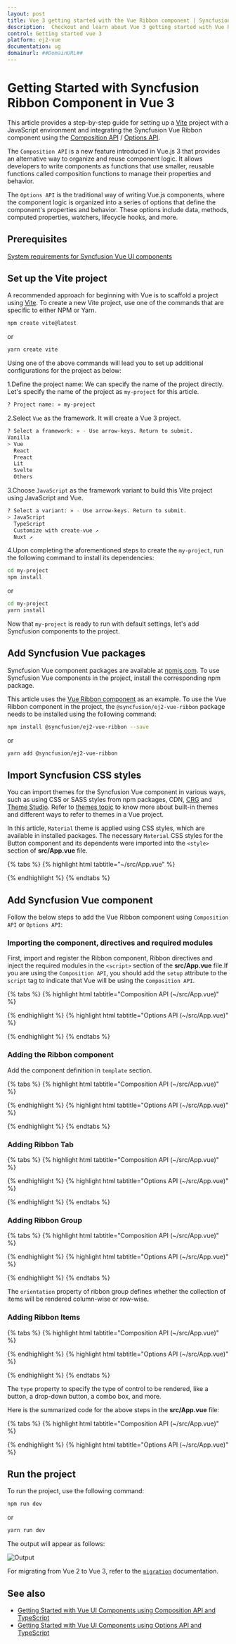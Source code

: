 ```yaml
---
layout: post
title: Vue 3 getting started with the Vue Ribbon component | Syncfusion
description:  Checkout and learn about Vue 3 getting started with Vue Ribbon component of Syncfusion Essential JS 2 and more details.
control: Getting started vue 3 
platform: ej2-vue
documentation: ug
domainurl: ##DomainURL##
---
```


# Getting Started with Syncfusion Ribbon Component in Vue 3

This article provides a step-by-step guide for setting up a [Vite](https://vitejs.dev/) project with a JavaScript environment and integrating the Syncfusion Vue Ribbon component using the [Composition API](https://vuejs.org/guide/introduction.html#composition-api) / [Options API](https://vuejs.org/guide/introduction.html#options-api).

The `Composition API` is a new feature introduced in Vue.js 3 that provides an alternative way to organize and reuse component logic. It allows developers to write components as functions that use smaller, reusable functions called composition functions to manage their properties and behavior.

The `Options API` is the traditional way of writing Vue.js components, where the component logic is organized into a series of options that define the component's properties and behavior. These options include data, methods, computed properties, watchers, lifecycle hooks, and more.

## Prerequisites

[System requirements for Syncfusion Vue UI components](https://ej2.syncfusion.com/vue/documentation/system-requirements/)

## Set up the Vite project

A recommended approach for beginning with Vue is to scaffold a project using [Vite](https://vitejs.dev/). To create a new Vite project, use one of the commands that are specific to either NPM or Yarn.

```bash
npm create vite@latest
```

or

```bash
yarn create vite
```

Using one of the above commands will lead you to set up additional configurations for the project as below:

1.Define the project name: We can specify the name of the project directly. Let's specify the name of the project as `my-project` for this article.

```bash
? Project name: » my-project
```

2.Select `Vue` as the framework. It will create a Vue 3 project.

```bash
? Select a framework: » - Use arrow-keys. Return to submit.
Vanilla
> Vue
  React
  Preact
  Lit
  Svelte
  Others
```

3.Choose `JavaScript` as the framework variant to build this Vite project using JavaScript and Vue.

```bash
? Select a variant: » - Use arrow-keys. Return to submit.
> JavaScript
  TypeScript
  Customize with create-vue ↗
  Nuxt ↗
```

4.Upon completing the aforementioned steps to create the `my-project`, run the following command to install its dependencies:

```bash
cd my-project
npm install
```

or

```bash
cd my-project
yarn install
```

Now that `my-project` is ready to run with default settings, let's add Syncfusion components to the project.

## Add Syncfusion Vue packages

Syncfusion Vue component packages are available at [npmjs.com](https://www.npmjs.com/search?q=ej2-vue). To use Syncfusion Vue components in the project, install the corresponding npm package.

This article uses the [Vue Ribbon component](https://www.syncfusion.com/vue-components/vue-ribbon) as an example. To use the Vue Ribbon component in the project, the `@syncfusion/ej2-vue-ribbon` package needs to be installed using the following command:

```bash
npm install @syncfusion/ej2-vue-ribbon --save
```

or

```bash
yarn add @syncfusion/ej2-vue-ribbon
```

## Import Syncfusion CSS styles

You can import themes for the Syncfusion Vue component in various ways, such as using CSS or SASS styles from npm packages, CDN, [CRG](https://ej2.syncfusion.com/javascript/documentation/common/custom-resource-generator/) and [Theme Studio](https://ej2.syncfusion.com/vue/documentation/appearance/theme-studio/). Refer to [themes topic](https://ej2.syncfusion.com/vue/documentation/appearance/theme/) to know more about built-in themes and different ways to refer to themes in a Vue project.

In this article, `Material` theme is applied using CSS styles, which are available in installed packages. The necessary `Material` CSS styles for the Button component and its dependents were imported into the `<style>` section of **src/App.vue** file.

{% tabs %}
{% highlight html tabtitle="~/src/App.vue" %}

<style>
  @import "../node_modules/@syncfusion/ej2-base/styles/material.css";
  @import "../node_modules/@syncfusion/ej2-buttons/styles/material.css";  
  @import "../node_modules/@syncfusion/ej2-popups/styles/material.css";
  @import "../node_modules/@syncfusion/ej2-splitbuttons/styles/material.css";
  @import "../node_modules/@syncfusion/ej2-inputs/styles/material.css";
  @import "../node_modules/@syncfusion/ej2-lists/styles/material.css";
  @import "../node_modules/@syncfusion/ej2-dropdowns/styles/material.css";
  @import "../node_modules/@syncfusion/ej2-navigations/styles/material.css";
  @import "../node_modules/@syncfusion/ej2-vue-ribbon/styles/material.css";
</style>

{% endhighlight %}
{% endtabs %}

## Add Syncfusion Vue component

Follow the below steps to add the Vue Ribbon component using `Composition API` or `Options API`:

### Importing the component, directives and required modules

First, import and register the Ribbon component, Ribbon directives and inject the required modules in the `<script>` section of the **src/App.vue** file.If you are using the `Composition API`, you should add the `setup` attribute to the `script` tag to indicate that Vue will be using the `Composition API`.

{% tabs %}
{% highlight html tabtitle="Composition API (~/src/App.vue)" %}

<script setup> 
  //Component, Directives registeration
  import { RibbonComponent as EjsRibbon, RibbonGroupDirective as ERibbonGroup, RibbonGroupsDirective as ERibbonGroups, RibbonCollectionsDirective as ERibbonCollections, RibbonCollectionDirective as ERibbonCollection, RibbonItemsDirective as ERibbonItems, RibbonItemDirective as ERibbonItems, RibbonTabsDirective as ERibbonTabs, RibbonTabDirective as ERibbonTab, RibbonFileMenu, RibbonColorPicker } from "@syncfusion/ej2-vue-ribbon";
  import { provide } from "vue";
  const ribbon = [RibbonFileMenu, RibbonColorPicker];
  provide('ribbon', ribbon);
</script> 

{% endhighlight %}
{% highlight html tabtitle="Options API (~/src/App.vue)" %}

<script> 
  import { RibbonComponent, RibbonGroupDirective, RibbonGroupsDirective, RibbonCollectionsDirective, RibbonCollectionDirective, RibbonItemsDirective, RibbonItemDirective, RibbonTabsDirective, RibbonTabDirective,RibbonFileMenu, RibbonColorPicker } from "@syncfusion/ej2-vue-ribbon";
    //Component, Directives registeration
  export default {
      components: {
        'ejs-ribbon' : RibbonComponent,
        'e-ribbon-tabs': RibbonTabsDirective,
        'e-ribbon-tab': RibbonTabDirective,
        'e-ribbon-groups': RibbonGroupsDirective,
        'e-ribbon-group': RibbonGroupDirective,
        'e-ribbon-collections': RibbonCollectionsDirective,
        'e-ribbon-collection': RibbonCollectionDirective,
        'e-ribbon-items': RibbonItemsDirective,
        'e-ribbon-item': RibbonItemDirective
      },
      provide: {
      ribbon: [RibbonFileMenu, RibbonColorPicker]
    }
  }
</script> 

{% endhighlight %}
{% endtabs %}

### Adding the Ribbon component

Add the component definition in `template` section.

{% tabs %}
{% highlight html tabtitle="Composition API (~/src/App.vue)" %}

<template>
  <ejs-ribbon id="ribbon"></ejs-ribbon>
</template>

<script setup>
  import { RibbonComponent as EjsRibbon} from "@syncfusion/ej2-vue-ribbon";
</script>
<style>
  @import "../node_modules/@syncfusion/ej2-base/styles/material.css";
  @import "../node_modules/@syncfusion/ej2-buttons/styles/material.css";  
  @import "../node_modules/@syncfusion/ej2-popups/styles/material.css";
  @import "../node_modules/@syncfusion/ej2-splitbuttons/styles/material.css";
  @import "../node_modules/@syncfusion/ej2-inputs/styles/material.css";
  @import "../node_modules/@syncfusion/ej2-lists/styles/material.css";
  @import "../node_modules/@syncfusion/ej2-dropdowns/styles/material.css";
  @import "../node_modules/@syncfusion/ej2-navigations/styles/material.css";
  @import "../node_modules/@syncfusion/ej2-vue-ribbon/styles/material.css";
</style>
{% endhighlight %}
{% highlight html tabtitle="Options API (~/src/App.vue)" %}

<template>
  <ejs-ribbon id="ribbon"></ejs-ribbon>
</template>

<script>
  import { RibbonComponent } from "@syncfusion/ej2-vue-ribbon";
  export default {
    components: {
      "ejs-ribbon": RibbonComponent
    }
  }
</script>
<style>
  @import "../node_modules/@syncfusion/ej2-base/styles/material.css";
  @import "../node_modules/@syncfusion/ej2-buttons/styles/material.css";  
  @import "../node_modules/@syncfusion/ej2-popups/styles/material.css";
  @import "../node_modules/@syncfusion/ej2-splitbuttons/styles/material.css";
  @import "../node_modules/@syncfusion/ej2-inputs/styles/material.css";
  @import "../node_modules/@syncfusion/ej2-lists/styles/material.css";
  @import "../node_modules/@syncfusion/ej2-dropdowns/styles/material.css";
  @import "../node_modules/@syncfusion/ej2-navigations/styles/material.css";
  @import "../node_modules/@syncfusion/ej2-vue-ribbon/styles/material.css";
</style>

{% endhighlight %}
{% endtabs %}

### Adding Ribbon Tab

{% tabs %}
{% highlight html tabtitle="Composition API (~/src/App.vue)" %}
<template>
  <ejs-ribbon id="ribbon">
    <e-ribbon-tabs>
      <e-ribbon-tab header="Home"></e-ribbon-tab>
    </e-ribbon-tabs>
  </ejs-ribbon>
</template>

<script setup>
  import { RibbonComponent as EjsRibbon, RibbonTabsDirective as ERibbonTabs, RibbonTabDirective as ERibbonTab } from "@syncfusion/ej2-vue-ribbon";
</script>
<style>
  @import "../node_modules/@syncfusion/ej2-base/styles/material.css";
  @import "../node_modules/@syncfusion/ej2-buttons/styles/material.css";  
  @import "../node_modules/@syncfusion/ej2-popups/styles/material.css";
  @import "../node_modules/@syncfusion/ej2-splitbuttons/styles/material.css";
  @import "../node_modules/@syncfusion/ej2-inputs/styles/material.css";
  @import "../node_modules/@syncfusion/ej2-lists/styles/material.css";
  @import "../node_modules/@syncfusion/ej2-dropdowns/styles/material.css";
  @import "../node_modules/@syncfusion/ej2-navigations/styles/material.css";
  @import "../node_modules/@syncfusion/ej2-vue-ribbon/styles/material.css";
</style>
{% endhighlight %}
{% highlight html tabtitle="Options API (~/src/App.vue)" %}

<template>
  <ejs-ribbon id="ribbon">
    <e-ribbon-tabs>
      <e-ribbon-tab header="Home"></e-ribbon-tab>
    </e-ribbon-tabs>
  </ejs-ribbon>
</template>

<script>
  import { RibbonComponent, RibbonTabsDirective, RibbonTabDirective } from "@syncfusion/ej2-vue-ribbon";
  export default {
    components: {
      "ejs-ribbon": RibbonComponent,
      'e-ribbon-tabs': RibbonTabsDirective,
      'e-ribbon-tab': RibbonTabDirective
    }
  }
</script>
<style>
  @import "../node_modules/@syncfusion/ej2-base/styles/material.css";
  @import "../node_modules/@syncfusion/ej2-buttons/styles/material.css";  
  @import "../node_modules/@syncfusion/ej2-popups/styles/material.css";
  @import "../node_modules/@syncfusion/ej2-splitbuttons/styles/material.css";
  @import "../node_modules/@syncfusion/ej2-inputs/styles/material.css";
  @import "../node_modules/@syncfusion/ej2-lists/styles/material.css";
  @import "../node_modules/@syncfusion/ej2-dropdowns/styles/material.css";
  @import "../node_modules/@syncfusion/ej2-navigations/styles/material.css";
  @import "../node_modules/@syncfusion/ej2-vue-ribbon/styles/material.css";
</style>

{% endhighlight %}
{% endtabs %}

### Adding Ribbon Group

{% tabs %}
{% highlight html tabtitle="Composition API (~/src/App.vue)" %}

<template>
  <ejs-ribbon id="ribbon">
    <e-ribbon-tabs>
      <e-ribbon-tab header="Home">
        <e-ribbon-groups>
          <e-ribbon-group header="Clipboard" orientation="Row"></e-ribbon-group>
        </e-ribbon-groups>
      </e-ribbon-tab>
    </e-ribbon-tabs>
  </ejs-ribbon>
</template>

<script setup>
  import { RibbonComponent as EjsRibbon, RibbonTabsDirective as EjsTabs, RibbonTabDirective as EjsTab, RibbonGroupDirective as EjsRibbonGroup, RibbonGroupsDirective as EjsRibbonGroups } from "@syncfusion/ej2-vue-ribbon";
</script>
<style>
  @import "../node_modules/@syncfusion/ej2-base/styles/material.css";
  @import "../node_modules/@syncfusion/ej2-buttons/styles/material.css";  
  @import "../node_modules/@syncfusion/ej2-popups/styles/material.css";
  @import "../node_modules/@syncfusion/ej2-splitbuttons/styles/material.css";
  @import "../node_modules/@syncfusion/ej2-inputs/styles/material.css";
  @import "../node_modules/@syncfusion/ej2-lists/styles/material.css";
  @import "../node_modules/@syncfusion/ej2-dropdowns/styles/material.css";
  @import "../node_modules/@syncfusion/ej2-navigations/styles/material.css";
  @import "../node_modules/@syncfusion/ej2-vue-ribbon/styles/material.css";
</style>

{% endhighlight %}
{% highlight html tabtitle="Options API (~/src/App.vue)" %}

<template>
  <ejs-ribbon id="ribbon">
    <e-ribbon-tabs>
      <e-ribbon-tab header="Home">
        <e-ribbon-groups>
          <e-ribbon-group header="Clipboard" orientation="Row"></e-ribbon-group>
        </e-ribbon-groups>
      </e-ribbon-tab>
    </e-ribbon-tabs>
  </ejs-ribbon>
</template>

<script>
  import { RibbonComponent, RibbonTabsDirective, RibbonTabDirective, RibbonGroupDirective, RibbonGroupsDirective } from "@syncfusion/ej2-vue-ribbon";
  export default {
    components: {
      "ejs-ribbon": RibbonComponent,
      'e-ribbon-tabs': RibbonTabsDirective,
      'e-ribbon-tab': RibbonTabDirective,
      'e-ribbon-groups': RibbonGroupsDirective,
      'e-ribbon-group': RibbonGroupDirective
    }
  }
</script>
<style>
  @import "../node_modules/@syncfusion/ej2-base/styles/material.css";
  @import "../node_modules/@syncfusion/ej2-buttons/styles/material.css";  
  @import "../node_modules/@syncfusion/ej2-popups/styles/material.css";
  @import "../node_modules/@syncfusion/ej2-splitbuttons/styles/material.css";
  @import "../node_modules/@syncfusion/ej2-inputs/styles/material.css";
  @import "../node_modules/@syncfusion/ej2-lists/styles/material.css";
  @import "../node_modules/@syncfusion/ej2-dropdowns/styles/material.css";
  @import "../node_modules/@syncfusion/ej2-navigations/styles/material.css";
  @import "../node_modules/@syncfusion/ej2-vue-ribbon/styles/material.css";
</style>

{% endhighlight %}
{% endtabs %}

The `orientation` property of ribbon group defines whether the collection of items will be rendered column-wise or row-wise.

### Adding Ribbon Items

{% tabs %}
{% highlight html tabtitle="Composition API (~/src/App.vue)" %}

<template>
  <ejs-ribbon id="ribbon">
    <e-ribbon-tabs>
      <e-ribbon-tab header="Home">
        <e-ribbon-groups>
          <e-ribbon-group header="Clipboard" orientation="Column">
            <e-ribbon-collections>
              <e-ribbon-collection id="paste-collection">
                <e-ribbon-items>
                  <e-ribbon-item type="SplitButton" :splitButtonSettings="pasteSettings"></e-ribbon-item>
                </e-ribbon-items>
              </e-ribbon-collection>
              <e-ribbon-collection id="cutcopy-collection">
                <e-ribbon-items>
                  <e-ribbon-item type="Button" :buttonSettings="cutButton"></e-ribbon-item>
                  <e-ribbon-item type="Button" :buttonSettings="copyButton"></e-ribbon-item>
                </e-ribbon-items>
              </e-ribbon-collection>
            </e-ribbon-collections>
          </e-ribbon-group>
        </e-ribbon-groups>
      </e-ribbon-tab>
    </e-ribbon-tabs>
  </ejs-ribbon>
</template>

<script setup>
  import { RibbonComponent as EjsRibbon, RibbonTabsDirective as ERibbonTabs, RibbonTabDirective as ERibbonTab, RibbonGroupDirective as ERibbonGroup, RibbonGroupsDirective as ERibbonGroups, RibbonCollectionsDirective as ERibbonCollections, RibbonCollectionDirective as ERibbonCollection, RibbonItemsDirective as ERibbonItems, RibbonItemDirective as ERibbonItem } from "@syncfusion/ej2-vue-ribbon";

  const pasteSettings = { 
    iconCss: "e-icons e-paste", content: "Paste",
    items: [{ text: "Keep Source Format" },
    { text: "Merge format" },
    { text: "Keep text only" }]
  }

  const cutButton = { iconCss: "e-icons e-cut", content: "Cut" }
  const copyButton = { iconCss: "e-icons e-copy", content: "Copy" }
  
</script>
<style>
  @import "../node_modules/@syncfusion/ej2-base/styles/material.css";
  @import "../node_modules/@syncfusion/ej2-buttons/styles/material.css";  
  @import "../node_modules/@syncfusion/ej2-popups/styles/material.css";
  @import "../node_modules/@syncfusion/ej2-splitbuttons/styles/material.css";
  @import "../node_modules/@syncfusion/ej2-inputs/styles/material.css";
  @import "../node_modules/@syncfusion/ej2-lists/styles/material.css";
  @import "../node_modules/@syncfusion/ej2-dropdowns/styles/material.css";
  @import "../node_modules/@syncfusion/ej2-navigations/styles/material.css";
  @import "../node_modules/@syncfusion/ej2-vue-ribbon/styles/material.css";
</style>

{% endhighlight %}
{% highlight html tabtitle="Options API (~/src/App.vue)" %}

<template>
  <ejs-ribbon id="ribbon">
    <e-ribbon-tabs>
      <e-ribbon-tab header="Home">
        <e-ribbon-groups>
          <e-ribbon-group header="Clipboard" orientation="Column">
            <e-ribbon-collections>
              <e-ribbon-collection id="paste-collection">
                <e-ribbon-items>
                  <e-ribbon-item type="SplitButton" :splitButtonSettings="pasteSettings"></e-ribbon-item>
                </e-ribbon-items>
              </e-ribbon-collection>
              <e-ribbon-collection id="cutcopy-collection">
                <e-ribbon-items>
                  <e-ribbon-item type="Button" :buttonSettings="cutButton"></e-ribbon-item>
                  <e-ribbon-item type="Button" :buttonSettings="copyButton"></e-ribbon-item>
                </e-ribbon-items>
              </e-ribbon-collection>
            </e-ribbon-collections>
          </e-ribbon-group>
        </e-ribbon-groups>
      </e-ribbon-tab>
    </e-ribbon-tabs>
  </ejs-ribbon>
</template>

<script>
  import { RibbonComponent, RibbonTabsDirective, RibbonTabDirective, RibbonGroupDirective, RibbonGroupsDirective, RibbonCollectionsDirective, RibbonCollectionDirective, RibbonItemsDirective, RibbonItemDirective } from "@syncfusion/ej2-vue-ribbon";
  export default {
    components: {
      "ejs-ribbon": RibbonComponent,
      'e-ribbon-tabs': RibbonTabsDirective,
      'e-ribbon-tab': RibbonTabDirective,
      'e-ribbon-groups': RibbonGroupsDirective,
      'e-ribbon-group': RibbonGroupDirective,
      'e-ribbon-collections': RibbonCollectionsDirective,
      'e-ribbon-collection': RibbonCollectionDirective,
      'e-ribbon-items': RibbonItemsDirective,
      'e-ribbon-item': RibbonItemDirective
    },    
    data: function () {
      return {
        pasteSettings:{ 
          iconCss: "e-icons e-paste", content: "Paste",
          items: [{ text: "Keep Source Format" }, { text: "Merge format" }, { text: "Keep text only" }]
        },
        cutButton:  { iconCss: "e-icons e-cut", content: "Cut" },
        copyButton:  { iconCss: "e-icons e-copy", content: "Copy" },
      };
    }
  }
  
</script>
<style>
  @import "../node_modules/@syncfusion/ej2-base/styles/material.css";
  @import "../node_modules/@syncfusion/ej2-buttons/styles/material.css";  
  @import "../node_modules/@syncfusion/ej2-popups/styles/material.css";
  @import "../node_modules/@syncfusion/ej2-splitbuttons/styles/material.css";
  @import "../node_modules/@syncfusion/ej2-inputs/styles/material.css";
  @import "../node_modules/@syncfusion/ej2-lists/styles/material.css";
  @import "../node_modules/@syncfusion/ej2-dropdowns/styles/material.css";
  @import "../node_modules/@syncfusion/ej2-navigations/styles/material.css";
  @import "../node_modules/@syncfusion/ej2-vue-ribbon/styles/material.css";
</style>

{% endhighlight %}
{% endtabs %}

The `type` property to specify the type of control to be rendered, like a button, a drop-down button, a combo box, and more.

Here is the summarized code for the above steps in the **src/App.vue** file:

{% tabs %}
{% highlight html tabtitle="Composition API (~/src/App.vue)" %}

<template>
  <ejs-ribbon :fileMenu="fileSettings">
    <e-ribbon-tabs>
      <e-ribbon-tab header="Home">
        <e-ribbon-groups>
          <e-ribbon-group header="Clipboard" groupIconCss="e-icons e-paste" :showLauncherIcon="true" >
            <e-ribbon-collections>
              <e-ribbon-collection>
                <e-ribbon-items>
                  <e-ribbon-item type="SplitButton" :allowedSizes="largeSize" :splitButtonSettings="pasteSettings" >
                  </e-ribbon-item>
                </e-ribbon-items>
              </e-ribbon-collection>
              <e-ribbon-collection>
                <e-ribbon-items>
                  <e-ribbon-item type="Button" :buttonSettings="cutButton">
                  </e-ribbon-item>
                  <e-ribbon-item type="Button" :buttonSettings="copyButton">
                  </e-ribbon-item>
                  <e-ribbon-item type="Button" :buttonSettings="formatButton">
                  </e-ribbon-item>
                </e-ribbon-items>
              </e-ribbon-collection>
            </e-ribbon-collections>
          </e-ribbon-group>
          <e-ribbon-group header="Font" orientation="Row" :enableGroupOverflow="true" :isCollapsible="false" groupIconCss="e-icons e-bold" cssClass="font-group" >
            <e-ribbon-collections>
              <e-ribbon-collection>
                <e-ribbon-items>
                  <e-ribbon-item type="ComboBox" :comboBoxSettings="styleOptions" >
                  </e-ribbon-item>
                  <e-ribbon-item type="ComboBox" :comboBoxSettings="sizeOptions">
                  </e-ribbon-item>
                </e-ribbon-items>
              </e-ribbon-collection>
              <e-ribbon-collection>
                <e-ribbon-items>
                  <e-ribbon-item type="ColorPicker" displayOptions="Simplified" :allowedSizes="smallSize" :colorPickerSettings="colorPicker" >
                  </e-ribbon-item>
                  <e-ribbon-item type="Button" :allowedSizes="smallSize" :buttonSettings="boldButton" >
                  </e-ribbon-item>
                  <e-ribbon-item type="Button" :allowedSizes="smallSize" :buttonSettings="italicButton">
                  </e-ribbon-item>
                  <e-ribbon-item type="Button" :allowedSizes="smallSize" :buttonSettings="underlineButton" >
                  </e-ribbon-item>
                  <e-ribbon-item type="Button" :allowedSizes="smallSize" :buttonSettings="strikethroughButton">
                  </e-ribbon-item>
                  <e-ribbon-item type="Button" :allowedSizes="smallSize" :buttonSettings="caseButton" >
                  </e-ribbon-item>
                </e-ribbon-items>
              </e-ribbon-collection>
            </e-ribbon-collections>
          </e-ribbon-group>
          <e-ribbon-group header="Editor" :isCollapsible="false" groupIconCss="e-icons e-edit" >
            <e-ribbon-collections>
              <e-ribbon-collection>
                <e-ribbon-items>
                  <e-ribbon-item type="Button" :allowedSizes="largeSize" :buttonSettings="editButton">
                  </e-ribbon-item>
                </e-ribbon-items>
              </e-ribbon-collection>
            </e-ribbon-collections>
          </e-ribbon-group>
        </e-ribbon-groups>
      </e-ribbon-tab>
      <e-ribbon-tab header="Insert">
        <e-ribbon-groups>
          <e-ribbon-group header="Tables" :isCollapsible=false>
            <e-ribbon-collections>
              <e-ribbon-collection>
                <e-ribbon-items>
                  <e-ribbon-item type="DropDown" :allowedSizes="largeSize" :dropDownSettings="tableSettings">
                  </e-ribbon-item>
                </e-ribbon-items>
              </e-ribbon-collection>
            </e-ribbon-collections>
          </e-ribbon-group>
          <e-ribbon-group header="Illustrations" id="illustration" orientation="Row" :enableGroupOverflow=true groupIconCss="e-icons e-image">
            <e-ribbon-collections>
              <e-ribbon-collection>
                <e-ribbon-items>
                  <e-ribbon-item type="Button" :buttonSettings="chartSettings">
                  </e-ribbon-item>
                </e-ribbon-items>
              </e-ribbon-collection>
            </e-ribbon-collections>
          </e-ribbon-group>
          <e-ribbon-group header="Media" :isCollapsible=false>
            <e-ribbon-collections>
              <e-ribbon-collection>
                <e-ribbon-items>
                  <e-ribbon-item type="Template" :itemTemplate="'ribbonTemplate'">
                    <template v-slot:ribbonTemplate = "{data}">
                      <span v-bind:class="'ribbonTemplate ' + data.activeSize"><span class="e-icons e-video"></span><span class="text">Video</span></span>
                    </template>
                  </e-ribbon-item>
                </e-ribbon-items>
              </e-ribbon-collection>
            </e-ribbon-collections>
          </e-ribbon-group>
        </e-ribbon-groups>
      </e-ribbon-tab>
      <e-ribbon-tab header="View">
        <e-ribbon-groups>
          <e-ribbon-group header="Views" orientation="Row" groupIconCss="e-icons e-print">
            <e-ribbon-collections>
              <e-ribbon-collection>
                <e-ribbon-items>
                  <e-ribbon-item type="Button" :buttonSettings="printSettings">
                  </e-ribbon-item>
                  <e-ribbon-item type="Button" :buttonSettings="layoutSettings">
                  </e-ribbon-item>
                </e-ribbon-items>
              </e-ribbon-collection>
            </e-ribbon-collections>
          </e-ribbon-group>
          <e-ribbon-group header="show" :isCollapsible=false>
            <e-ribbon-collections>
              <e-ribbon-collection>
                <e-ribbon-items>
                  <e-ribbon-item type="CheckBox" :checkBoxSettings="rulerSettings">
                  </e-ribbon-item>
                  <e-ribbon-item type="CheckBox" :checkBoxSettings="gridSettings">
                  </e-ribbon-item>
                  <e-ribbon-item type="CheckBox" :checkBoxSettings="navigationSettings">
                  </e-ribbon-item>
                </e-ribbon-items>
              </e-ribbon-collection>
            </e-ribbon-collections>
          </e-ribbon-group>
        </e-ribbon-groups>
      </e-ribbon-tab>
    </e-ribbon-tabs>
  </ejs-ribbon>
</template>

<script setup>
  import { RibbonComponent as EjsRibbon, RibbonFileMenu, RibbonItemSize, RibbonColorPicker, RibbonGroupDirective as ERibbonGroup, RibbonGroupsDirective as ERibbonGroups, RibbonCollectionsDirective as ERibbonCollections, RibbonCollectionDirective as ERibbonCollection, RibbonItemsDirective as ERibbonItems, RibbonItemDirective as ERibbonItem, RibbonTabsDirective as ERibbonTabs, RibbonTabDirective as ERibbonTab} from "@syncfusion/ej2-vue-ribbon";
  import { provide } from "vue";
  const ribbon = [RibbonFileMenu, RibbonColorPicker];
  provide('ribbon', ribbon);
  
  const largeSize = RibbonItemSize.Large;
  const smallSize = RibbonItemSize.Small;
  const fileSettings = {
    visible: true,
    menuItems: [
      { text: "New", iconCss: "e-icons e-file-new", id: "new" },
      { text: "Open", iconCss: "e-icons e-folder-open", id: "open" },
      { text: "Rename", iconCss: "e-icons e-rename", id: "rename" },
      { text: "Save as", iconCss: "e-icons e-save", id: "save" }
    ]
  };
  const pasteSettings = { 
    iconCss: "e-icons e-paste", content: "Paste",
    items: [{ text: "Keep Source Format" }, { text: "Merge format" }, { text: "Keep text only" }]
  };
  const cutButton = { iconCss: "e-icons e-cut", content: "Cut" };
  const copyButton = { iconCss: "e-icons e-copy", content: "Copy" };
  const formatButton = { iconCss: "e-icons e-format-painter", content: "Format Painter" };
  const styleOptions = {
    dataSource: ["Algerian", "Arial", "Calibri", "Cambria", "Cambria Math", "Courier New", "Candara", "Georgia", "Impact", "Segoe Print", "Segoe Script", "Segoe UI", "Symbol", "Times New Roman", "Verdana", "Windings" ],
    index: 3,
    width: "150px",
    allowFiltering: true
  };
  const sizeOptions = {
    dataSource: ["8", "9", "10", "11", "12", "14", "16", "18", "20", "22", "24", "26", "28", "36", "48", "72", "96" ],
    index: 4,
    width: "65px"
  };
  const boldButton = { iconCss: "e-icons e-bold", content: "Bold", isToggle: "true" };
  const italicButton = { iconCss: "e-icons e-italic", content: "Italic", isToggle: "true" };
  const underlineButton = { iconCss: "e-icons e-underline", content: "Underline", isToggle: "true" };
  const strikethroughButton = { iconCss: "e-icons e-strikethrough", content: "Strikethrough", isToggle: "true" };
  const caseButton = { iconCss: "e-icons e-change-case", content: "Change Case", isToggle: "true" };
  const colorPicker = { value: "#123456" };
  const editButton = { iconCss: "e-icons e-edit", content: "Editor" };
  const tableSettings = { 
    iconCss: "e-icons e-table", content: "Table", isDropDownButton: true,
    items: [{ text: "Insert Table" }, { text: "Draw Table" }, { text: "Convert Table" }, { text: "Excel SpreadSheet" }]
  };
  const chartSettings = { iconCss: "e-icons e-chart", content: "Chart" };
  const  printSettings = { iconCss: "e-icons e-print-layout", content: "Print Layout" };
  const  layoutSettings = { iconCss: "e-icons e-web-layout", content: "Web Layout" };
  const  rulerSettings =  { label: "Ruler", checked: false };
  const  gridSettings =  { label: "Gridlines", checked: false };
  const  navigationSettings =  { label: "Navigation Pane", checked: true };   

</script>

<style>
  @import "../node_modules/@syncfusion/ej2-base/styles/material.css";
  @import "../node_modules/@syncfusion/ej2-buttons/styles/material.css";  
  @import "../node_modules/@syncfusion/ej2-popups/styles/material.css";
  @import "../node_modules/@syncfusion/ej2-splitbuttons/styles/material.css";
  @import "../node_modules/@syncfusion/ej2-inputs/styles/material.css";
  @import "../node_modules/@syncfusion/ej2-lists/styles/material.css";
  @import "../node_modules/@syncfusion/ej2-dropdowns/styles/material.css";
  @import "../node_modules/@syncfusion/ej2-navigations/styles/material.css";
  @import "../node_modules/@syncfusion/ej2-vue-ribbon/styles/material.css";
  
  .ribbonTemplate {
    display: flex;
    align-items: center;
    justify-content: center;
    cursor: pointer;
  }

  .ribbonTemplate.Large {
    flex-direction: column;
  }

  .ribbonTemplate.Large .e-icons {
    font-size: 35px;
  }

  .ribbonTemplate.Medium .e-icons,
  .ribbonTemplate.Small .e-icons{
    font-size: 20px;
    margin: 15px 5px;
  }

  .ribbonTemplate.Small .text {
    display:none;
  }

  .font-group .e-ribbon-group-content {
    justify-content: center;
  }

</style>

{% endhighlight %}
{% highlight html tabtitle="Options API (~/src/App.vue)" %}

<template>
  <ejs-ribbon :fileMenu="fileSettings">
    <e-ribbon-tabs>
      <e-ribbon-tab header="Home">
        <e-ribbon-groups>
          <e-ribbon-group header="Clipboard" groupIconCss="e-icons e-paste" :showLauncherIcon="true" >
            <e-ribbon-collections>
              <e-ribbon-collection>
                <e-ribbon-items>
                  <e-ribbon-item type="SplitButton" :allowedSizes="largeSize" :splitButtonSettings="pasteSettings" >
                  </e-ribbon-item>
                </e-ribbon-items>
              </e-ribbon-collection>
              <e-ribbon-collection>
                <e-ribbon-items>
                  <e-ribbon-item type="Button" :buttonSettings="cutButton">
                  </e-ribbon-item>
                  <e-ribbon-item type="Button" :buttonSettings="copyButton">
                  </e-ribbon-item>
                  <e-ribbon-item type="Button" :buttonSettings="formatButton">
                  </e-ribbon-item>
                </e-ribbon-items>
              </e-ribbon-collection>
            </e-ribbon-collections>
          </e-ribbon-group>
          <e-ribbon-group header="Font" orientation="Row" :enableGroupOverflow="true" :isCollapsible="false" groupIconCss="e-icons e-bold" cssClass="font-group" >
            <e-ribbon-collections>
              <e-ribbon-collection>
                <e-ribbon-items>
                  <e-ribbon-item type="ComboBox" :comboBoxSettings="styleOptions" >
                  </e-ribbon-item>
                  <e-ribbon-item type="ComboBox" :comboBoxSettings="sizeOptions">
                  </e-ribbon-item>
                </e-ribbon-items>
              </e-ribbon-collection>
              <e-ribbon-collection>
                <e-ribbon-items>
                  <e-ribbon-item type="ColorPicker" displayOptions="Simplified" :allowedSizes="smallSize" :colorPickerSettings="colorPicker" >
                  </e-ribbon-item>
                  <e-ribbon-item type="Button" :allowedSizes="smallSize" :buttonSettings="boldButton" >
                  </e-ribbon-item>
                  <e-ribbon-item type="Button" :allowedSizes="smallSize" :buttonSettings="italicButton">
                  </e-ribbon-item>
                  <e-ribbon-item type="Button" :allowedSizes="smallSize" :buttonSettings="underlineButton" >
                  </e-ribbon-item>
                  <e-ribbon-item type="Button" :allowedSizes="smallSize" :buttonSettings="strikethroughButton">
                  </e-ribbon-item>
                  <e-ribbon-item type="Button" :allowedSizes="smallSize" :buttonSettings="caseButton" >
                  </e-ribbon-item>
                </e-ribbon-items>
              </e-ribbon-collection>
            </e-ribbon-collections>
          </e-ribbon-group>
          <e-ribbon-group header="Editor" :isCollapsible="false" groupIconCss="e-icons e-edit" >
            <e-ribbon-collections>
              <e-ribbon-collection>
                <e-ribbon-items>
                  <e-ribbon-item type="Button" :allowedSizes="largeSize" :buttonSettings="editButton">
                  </e-ribbon-item>
                </e-ribbon-items>
              </e-ribbon-collection>
            </e-ribbon-collections>
          </e-ribbon-group>
        </e-ribbon-groups>
      </e-ribbon-tab>
      <e-ribbon-tab header="Insert">
        <e-ribbon-groups>
          <e-ribbon-group header="Tables" :isCollapsible=false>
            <e-ribbon-collections>
              <e-ribbon-collection>
                <e-ribbon-items>
                  <e-ribbon-item type="DropDown" :allowedSizes="largeSize" :dropDownSettings="tableSettings">
                  </e-ribbon-item>
                </e-ribbon-items>
              </e-ribbon-collection>
            </e-ribbon-collections>
          </e-ribbon-group>
          <e-ribbon-group header="Illustrations" id="illustration" orientation="Row" :enableGroupOverflow=true groupIconCss="e-icons e-image">
            <e-ribbon-collections>
              <e-ribbon-collection>
                <e-ribbon-items>
                  <e-ribbon-item type="Button" :buttonSettings="chartSettings">
                  </e-ribbon-item>
                </e-ribbon-items>
              </e-ribbon-collection>
            </e-ribbon-collections>
          </e-ribbon-group>
          <e-ribbon-group header="Media" :isCollapsible=false>
            <e-ribbon-collections>
              <e-ribbon-collection>
                <e-ribbon-items>
                  <e-ribbon-item type="Template" :itemTemplate="'ribbonTemplate'">
                    <template v-slot:ribbonTemplate = "{data}">
                      <span v-bind:class="'ribbonTemplate ' + data.activeSize"><span class="e-icons e-video"></span><span class="text">Video</span></span>
                    </template>
                  </e-ribbon-item>
                </e-ribbon-items>
              </e-ribbon-collection>
            </e-ribbon-collections>
          </e-ribbon-group>
        </e-ribbon-groups>
      </e-ribbon-tab>
      <e-ribbon-tab header="View">
        <e-ribbon-groups>
          <e-ribbon-group header="Views" orientation="Row" groupIconCss="e-icons e-print">
            <e-ribbon-collections>
              <e-ribbon-collection>
                <e-ribbon-items>
                  <e-ribbon-item type="Button" :buttonSettings="printSettings">
                  </e-ribbon-item>
                  <e-ribbon-item type="Button" :buttonSettings="layoutSettings">
                  </e-ribbon-item>
                </e-ribbon-items>
              </e-ribbon-collection>
            </e-ribbon-collections>
          </e-ribbon-group>
          <e-ribbon-group header="show" :isCollapsible=false>
            <e-ribbon-collections>
              <e-ribbon-collection>
                <e-ribbon-items>
                  <e-ribbon-item type="CheckBox" :checkBoxSettings="rulerSettings">
                  </e-ribbon-item>
                  <e-ribbon-item type="CheckBox" :checkBoxSettings="gridSettings">
                  </e-ribbon-item>
                  <e-ribbon-item type="CheckBox" :checkBoxSettings="navigationSettings">
                  </e-ribbon-item>
                </e-ribbon-items>
              </e-ribbon-collection>
            </e-ribbon-collections>
          </e-ribbon-group>
        </e-ribbon-groups>
      </e-ribbon-tab>
    </e-ribbon-tabs>
  </ejs-ribbon>
</template>

<script>
  import { RibbonComponent, RibbonFileMenu, RibbonItemSize, RibbonColorPicker, RibbonGroupDirective, RibbonGroupsDirective, RibbonCollectionsDirective, RibbonCollectionDirective, RibbonItemsDirective, RibbonItemDirective, RibbonTabsDirective, RibbonTabDirective } from "@syncfusion/ej2-vue-ribbon";
  export default {
    components: {
      "ejs-ribbon": RibbonComponent,
      'e-ribbon-tabs': RibbonTabsDirective,
      'e-ribbon-tab': RibbonTabDirective,
      'e-ribbon-groups': RibbonGroupsDirective,
      'e-ribbon-group': RibbonGroupDirective,
      'e-ribbon-collections': RibbonCollectionsDirective,
      'e-ribbon-collection': RibbonCollectionDirective,
      'e-ribbon-items': RibbonItemsDirective,
      'e-ribbon-item': RibbonItemDirective
    },
    provide: {
      ribbon: [RibbonFileMenu, RibbonColorPicker]
    },  
    data: function () {
      return {
        largeSize: RibbonItemSize.Large,
        smallSize: RibbonItemSize.Small,
        fileSettings: {
          visible: true,
          menuItems: [
            { text: "New", iconCss: "e-icons e-file-new", id: "new" },
            { text: "Open", iconCss: "e-icons e-folder-open", id: "open" },
            { text: "Rename", iconCss: "e-icons e-rename", id: "rename" },
            { text: "Save as", iconCss: "e-icons e-save", id: "save" }
          ]
        },
        pasteSettings:{ 
          iconCss: "e-icons e-paste", content: "Paste",
          items: [{ text: "Keep Source Format" }, { text: "Merge format" }, { text: "Keep text only" }]
        },
        cutButton:  { iconCss: "e-icons e-cut", content: "Cut" },
        copyButton:  { iconCss: "e-icons e-copy", content: "Copy" },
        formatButton:  { iconCss: "e-icons e-format-painter", content: "Format Painter" },
        styleOptions: {
          dataSource: ["Algerian", "Arial", "Calibri", "Cambria", "Cambria Math", "Courier New", "Candara", "Georgia", "Impact", "Segoe Print", "Segoe Script", "Segoe UI", "Symbol", "Times New Roman", "Verdana", "Windings" ],
          index: 3,
          width: "150px",
          allowFiltering: true
        },
        sizeOptions: {
          dataSource: ["8", "9", "10", "11", "12", "14", "16", "18", "20", "22", "24", "26", "28", "36", "48", "72", "96" ],
          index: 4,
          width: "65px"
        },
        boldButton:  { iconCss: "e-icons e-bold", content: "Bold", isToggle: "true" },
        italicButton:  { iconCss: "e-icons e-italic", content: "Italic", isToggle: "true" },
        underlineButton:  { iconCss: "e-icons e-underline", content: "Underline", isToggle: "true" },
        strikethroughButton:  { iconCss: "e-icons e-strikethrough", content: "Strikethrough", isToggle: "true" },
        caseButton:  { iconCss: "e-icons e-change-case", content: "Change Case", isToggle: "true" },
        colorPicker: {value: "#123456" },
        editButton: { iconCss: "e-icons e-edit", content: "Editor" },
        tableSettings:{ 
          iconCss: "e-icons e-table", content: "Table", isDropDownButton: true,
          items: [{ text: "Insert Table" }, { text: "Draw Table" }, { text: "Convert Table" }, { text: "Excel SpreadSheet" }]
        },
        chartSettings: { iconCss: "e-icons e-chart", content: "Chart" },
        printSettings: { iconCss: "e-icons e-print-layout", content: "Print Layout" },
        layoutSettings: { iconCss: "e-icons e-web-layout", content: "Web Layout" },
        rulerSettings:  { label: "Ruler", checked: false },
        gridSettings:  { label: "Gridlines", checked: false },
        navigationSettings:  { label: "Navigation Pane", checked: true },      
      };
    }
  };
</script>

<style>
  @import "../node_modules/@syncfusion/ej2-base/styles/material.css";
  @import "../node_modules/@syncfusion/ej2-buttons/styles/material.css";  
  @import "../node_modules/@syncfusion/ej2-popups/styles/material.css";
  @import "../node_modules/@syncfusion/ej2-splitbuttons/styles/material.css";
  @import "../node_modules/@syncfusion/ej2-inputs/styles/material.css";
  @import "../node_modules/@syncfusion/ej2-lists/styles/material.css";
  @import "../node_modules/@syncfusion/ej2-dropdowns/styles/material.css";
  @import "../node_modules/@syncfusion/ej2-navigations/styles/material.css";
  @import "../node_modules/@syncfusion/ej2-vue-ribbon/styles/material.css";
  
  .ribbonTemplate {
    display: flex;
    align-items: center;
    justify-content: center;
    cursor: pointer;
  }

  .ribbonTemplate.Large {
    flex-direction: column;
  }

  .ribbonTemplate.Large .e-icons {
    font-size: 35px;
  }

  .ribbonTemplate.Medium .e-icons,
  .ribbonTemplate.Small .e-icons{
    font-size: 20px;
    margin: 15px 5px;
  }

  .ribbonTemplate.Small .text {
    display:none;
  }

  .font-group .e-ribbon-group-content {
    justify-content: center;
  }

</style>

## Run the project

To run the project, use the following command:

```bash
npm run dev
```

or

```bash
yarn run dev
```

The output will appear as follows:

![Output](./images/ribbon.png)


For migrating from Vue 2 to Vue 3, refer to the [`migration`](https://ej2.syncfusion.com/vue/documentation/getting-started/vue3-tutorial/#migration-from-vue-2-to-vue-3) documentation.

## See also

* [Getting Started with Vue UI Components using Composition API and TypeScript](../getting-started/vue-3-ts-composition.md)
* [Getting Started with Vue UI Components using Options API and TypeScript](../getting-started/vue-3-ts-options.md)
